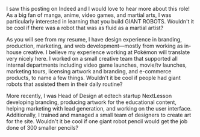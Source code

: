 

I saw this posting on Indeed and I would love to hear more about this role! As a big fan of manga, anime, video games, and martial arts, I was particularly interested in learning that you build GIANT ROBOTS. Wouldn't it be cool if there was a robot that was as fluid as a martial artist?

As you will see from my resume, I have design experience in branding, production, marketing, and web development—mostly from working as in-house creative. I believe my experience working at Pok&eacute;mon will translate very nicely here. I worked on a small creative team that supported all internal departments including video game launches, movie/tv launches, marketing tours, licensing artwork and branding, and e-commerce products, to name a few things. Wouldn't it be cool if people had giant robots that assisted them in their daily routine?

More recently, I was Head of Design at edtech startup NextLesson developing branding, producing artwork for the educational content, helping marketing with lead generation, and working on the user interface. Additionally, I trained and managed a small team of designers to create art for the site. Wouldn't it be cool if one giant robot pencil would get the job done of 300 smaller pencils?

<!-- ======================== -->

<!-- MegaBots
Creative Director

megabots-creative-director

CREATIVE DIRECTOR
HAYWARD, CA CORPORATE FULL-TIME

CALLING. ALL. BRAND. NERDS.

MegaBots is creating an entire transmedia empire around massive multi-ton piloted fighting robots. As part of this, we need you to be the manager and guardian of content creation is needed to deliver content to the MegaFans. You'll create a vision and strategy to position the MegaBots brand as original and epic. You'll bestow this vision upon artists and manufacturers to create industry-leading new apparel designs, merchandise, toys, flat media, and more. You'll work with developers to create ultra-slick online and mobile experiences, and you'll be responsible for the most incredible archive of digital assets inside the Kuiper asteroid belt.

Apply for this job if you constantly find yourself beginning sentences with "Wouldn't it be cool if...?"
JOB RESPONSIBILITIES

Create and maintain the MegaBots brand style guide
Formulate a creative vision and strategy to position the MegaBots brand in all of it's larger-than-life sci-fi glory
Oversee content creation across print media, web, merchandise, and toys
Balance design decision dreams with realistic budgetary constraints
From time-to-time, make small adjustments/corrections to content in Adobe Photoshop or Illustrator
REQUIRED EXPERIENCE

A strong eye for good UX/UI design principles
Experience with Adobe Photoshop, Adobe Illustrator, and other graphics packages
Previous experience working as a Creative Director, Art Director, Brand Manager or equivalent role
Some prior experience managing artists, including graphic designers, illustrators, editors, and the like
A portolio of prior brands or projects
DESIRED EXPERIENCE

Experience with front end web design (HTML, CSS3, jQuery, Rails)
Familiarity with Adobe Premiere
Related prior work or significant interest in nerdy/geeky/tech/sci-fi brands
Experience ordering from and working with manufacturers and distributors for toys/merchandise/apparel/etc.
This is a salaried full-time position with full benefits including 401k & health insurance. This position reports directly to the COO and CEO. No relocation assistance will be provided. -->